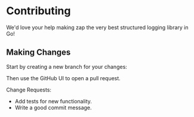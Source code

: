 # Contributing

We'd love your help making zap the very best structured logging library in Go!

## Making Changes

Start by creating a new branch for your changes:

Then use the GitHub UI to open a pull request.

Change Requests:

* Add tests for new functionality.
* Write a good commit message.
